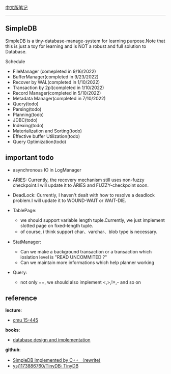 

[中文版笔记](https://zhuanlan.zhihu.com/p/563388103)

----

## SimpleDB

SimpleDB is a tiny-database-manage-system for learning purpose.Note that this is just a toy for learning and is NOT a robust and full solution to Database.

Schedule 

- FileManager (comepleted in 9/16/2022)
- BufferManager(completed in 9/23/2022)
- Recover by WAL(completed in 1/10/2022)
- Transaction by 2pl(completed in 1/10/2022)
- Record Manager(completed in 5/10/2022)
- Metadata Manager(completed in 7/10/2022)
- Query(todo)
- Parsing(todo)
- Planning(todo)
- JDBC(todo)
- Indexing(todo)
- Materialization and Sorting(todo)
- Effective buffer Utilization(todo)
- Query Optimization(todo)


## important todo

- asynchronous IO in LogManager

- ARIES: Currently, the recovery mechanism still uses non-fuzzy checkpoint.I will update it to ARIES and FUZZY-checkpoint soon.

- DeadLock: Currently, I haven't dealt with how to resolve a deadlock problem.I will update it to WOUND-WAIT or WAIT-DIE.

- TablePage: 
    
    - we should support variable length tuple.Currently, we just implement slotted page on fixed-length tuple.
    - of course, i think support char、varchar、blob type is necessary.

- StatManager: 

    - Can we make a background transaction or a transaction which ioslation level is "READ UNCOMMITED ?" 
    - Can we maintain more informations which help planner working

- Query:

    - not only ==, we should also implement <,>,!=,- and so on

## reference

**lecture**: 

- [cmu 15-445](https://15445.courses.cs.cmu.edu/fall2022/)

**books**:

- [database design and implementation](www.cs.bc.edu/~sciore/simpledb/)

**github**:

- [SimpleDB implemented by C++ （rewrite)](​github.com/wattlebirdaz/simpledb)
- [ysj1173886760/TinyDB: TinyDB](​github.com/ysj1173886760/TinyDB)


